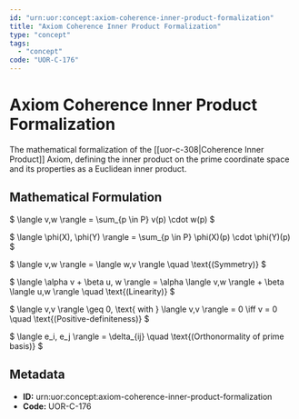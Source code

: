 ```yaml
---
id: "urn:uor:concept:axiom-coherence-inner-product-formalization"
title: "Axiom Coherence Inner Product Formalization"
type: "concept"
tags:
  - "concept"
code: "UOR-C-176"
---
```


# Axiom Coherence Inner Product Formalization

The mathematical formalization of the [[uor-c-308|Coherence Inner Product]] Axiom, defining the inner product on the prime coordinate space and its properties as a Euclidean inner product.

## Mathematical Formulation

$
\langle v,w \rangle = \sum_{p \in P} v(p) \cdot w(p)
$

$
\langle \phi(X), \phi(Y) \rangle = \sum_{p \in P} \phi(X)(p) \cdot \phi(Y)(p)
$

$
\langle v,w \rangle = \langle w,v \rangle \quad \text{(Symmetry)}
$

$
\langle \alpha v + \beta u, w \rangle = \alpha \langle v,w \rangle + \beta \langle u,w \rangle \quad \text{(Linearity)}
$

$
\langle v,v \rangle \geq 0, \text{ with } \langle v,v \rangle = 0 \iff v = 0 \quad \text{(Positive-definiteness)}
$

$
\langle e_i, e_j \rangle = \delta_{ij} \quad \text{(Orthonormality of prime basis)}
$

## Metadata

- **ID:** urn:uor:concept:axiom-coherence-inner-product-formalization
- **Code:** UOR-C-176
